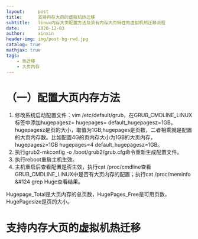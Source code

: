 ```yaml
---
layout:     post                    
title:      支持内存大页的虚拟机热迁移               
subtitle:   linux内存大页配置方法及具有内存大页特性的虚拟机热迁移流程 
date:       2020-12-03             
author:     xinxin                     
header-img: img/post-bg-rwd.jpg    
catalog: true                       
mathjax: true
tags:                               
    - 热迁移
    - 大页内存
---
```

# （一）配置大页内存方法
1. 修改系统启动配置文件：vim /etc/default/grub，在GRUB_CMDLINE_LINUX标签中添加hugepagesz=<pagesize> hugepages=<pagenumber> default\_hugepagesz=1GB。hugepagesz是页的大小，取值为1GB;hugepages是页数，二者相乘就是配置的大页内存数。比如配置4G的页内存大小为1GB的大页内存，hugepagesz=1GB hugepages=4 default_hugepagesz=1GB。
2. 执行grub2-mkconfig -o /boot/grub2/grub.cfg命令重新生成配置文件。
3. 执行reboot重启主机生效。
4. 主机重启后查看配置是否生效，执行cat /proc/cmdline查看GRUB_CMDLINE_LINUX中是否有大页内存的配置；执行cat /proc/meminfo &#124 grep Huge查看结果。

Hugepage\_Total是大页内存的总页数，HugePages_Free是可用页数，HugePagesize是页的大小。

# 支持内存大页的虚拟机热迁移

